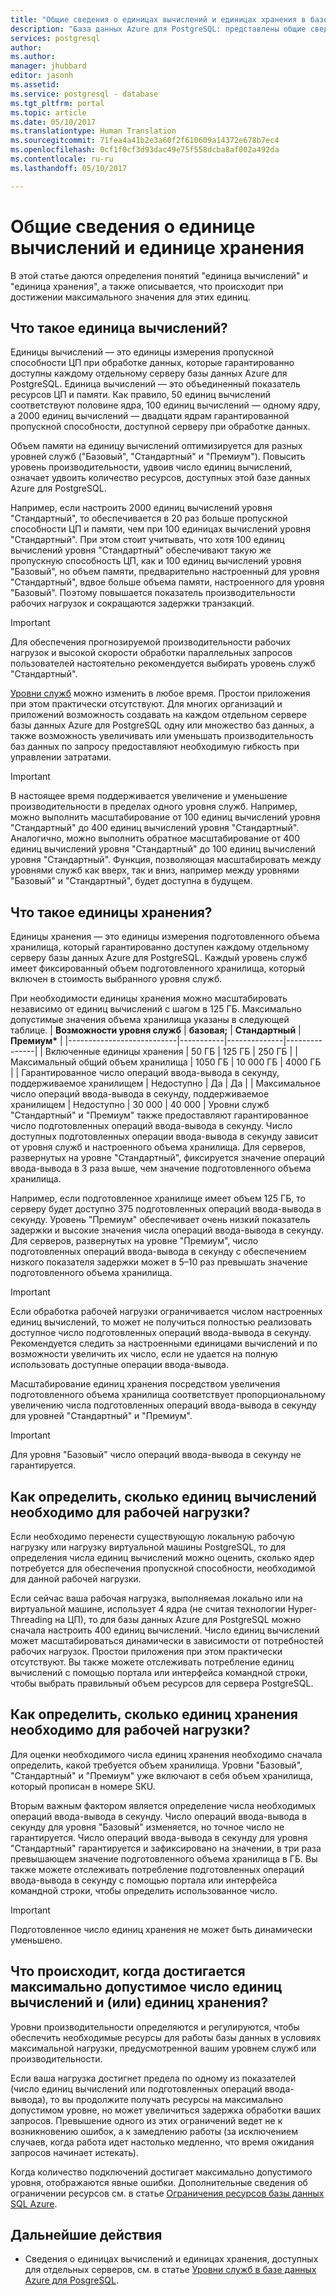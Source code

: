 ```yaml
---
title: "Общие сведения о единицах вычислений и единицах хранения в базе данных Azure для PostgreSQL | Документация Майкрософт"
description: "База данных Azure для PostgreSQL: представлены общие сведения о единице вычислений и единице хранения, а также описывается, что происходит при достижении максимального значения для этих единиц."
services: postgresql
author: 
ms.author: 
manager: jhubbard
editor: jasonh
ms.assetid: 
ms.service: postgresql - database
ms.tgt_pltfrm: portal
ms.topic: article
ms.date: 05/10/2017
ms.translationtype: Human Translation
ms.sourcegitcommit: 71fea4a41b2e3a60f2f610609a14372e678b7ec4
ms.openlocfilehash: 0cf1f0cf3d93dac49e75f558dcba8af002a492da
ms.contentlocale: ru-ru
ms.lasthandoff: 05/10/2017

---
```

# <a name="explaining-compute-unit-and-storage-unit"></a>Общие сведения о единице вычислений и единице хранения
В этой статье даются определения понятий "единица вычислений" и "единица хранения", а также описывается, что происходит при достижении максимального значения для этих единиц.

## <a name="what-are-compute-units"></a>Что такое единица вычислений?
Единицы вычислений — это единицы измерения пропускной способности ЦП при обработке данных, которые гарантированно доступны каждому отдельному серверу базы данных Azure для PostgreSQL. Единица вычислений — это объединенный показатель ресурсов ЦП и памяти. Как правило, 50 единиц вычислений соответствуют половине ядра, 100 единиц вычислений — одному ядру, а 2000 единиц вычислений — двадцати ядрам гарантированной пропускной способности, доступной серверу при обработке данных. 

Объем памяти на единицу вычислений оптимизируется для разных уровней служб ("Базовый", "Стандартный" и "Премиум"). Повысить уровень производительности, удвоив число единиц вычислений, означает удвоить количество ресурсов, доступных этой базе данных Azure для PostgreSQL. 

Например, если настроить 2000 единиц вычислений уровня "Стандартный", то обеспечивается в 20 раз больше пропускной способности ЦП и памяти, чем при 100 единицах вычислений уровня "Стандартный". При этом стоит учитывать, что хотя 100 единиц вычислений уровня "Стандартный" обеспечивают такую же пропускную способность ЦП, как и 100 единиц вычислений уровня "Базовый", но объем памяти, предварительно настроенный для уровня "Стандартный", вдвое больше объема памяти, настроенного для уровня "Базовый". Поэтому повышается показатель производительности рабочих нагрузок и сокращаются задержки транзакций.

>[!IMPORTANT]
>Для обеспечения прогнозируемой производительности рабочих нагрузок и высокой скорости обработки параллельных запросов пользователей настоятельно рекомендуется выбирать уровень служб "Стандартный".

[Уровни служб](concepts-service-tiers.md) можно изменить в любое время. Простои приложения при этом практически отсутствуют. Для многих организаций и приложений возможность создавать на каждом отдельном сервере базы данных Azure для PostgreSQL одну или множество баз данных, а также возможность увеличивать или уменьшать производительность баз данных по запросу предоставляют необходимую гибкость при управлении затратами.

>[!IMPORTANT]
>В настоящее время поддерживается увеличение и уменьшение производительности в пределах одного уровня служб. Например, можно выполнить масштабирование от 100 единиц вычислений уровня "Стандартный" до 400 единиц вычислений уровня "Стандартный". Аналогично, можно выполнить обратное масштабирование от 400 единиц вычислений уровня "Стандартный" до 100 единиц вычислений уровня "Стандартный". Функция, позволяющая масштабировать между уровнями служб как вверх, так и вниз, например между уровнями "Базовый" и "Стандартный", будет доступна в будущем.

## <a name="what-are-storage-units"></a>Что такое единицы хранения?
Единицы хранения — это единицы измерения подготовленного объема хранилища, который гарантированно доступен каждому отдельному серверу базы данных Azure для PostgreSQL. Каждый уровень служб имеет фиксированный объем подготовленного хранилища, который включен в стоимость выбранного уровня служб.

При необходимости единицы хранения можно масштабировать независимо от единиц вычислений с шагом в 125 ГБ. Максимально допустимые значения объема хранилища указаны в следующей таблице.
| **Возможности уровня служб** | **базовая;** | **Стандартный** | **Премиум\*** |
|---------------------------|-----------|--------------|---------------|
| Включенные единицы хранения | 50 ГБ | 125 ГБ | 250 ГБ |
| Максимальный общий объем хранилища | 1050 ГБ | 10 000 ГБ | 4000 ГБ |
| Гарантированное число операций ввода-вывода в секунду, поддерживаемое хранилищем | Недоступно | Да | Да |
| Максимальное число операций ввода-вывода в секунду, поддерживаемое хранилищем | Недоступно | 30 000 | 40 000 |
Уровни служб "Стандартный" и "Премиум" также предоставляют гарантированное число подготовленных операций ввода-вывода в секунду. Число доступных подготовленных операции ввода-вывода в секунду зависит от уровня служб и настроенного объема хранилища. Для серверов, развернутых на уровне "Стандартный", фиксируется значение операций ввода-вывода в 3 раза выше, чем значение подготовленного объема хранилища. 

Например, если подготовленное хранилище имеет объем 125 ГБ, то серверу будет доступно 375 подготовленных операций ввода-вывода в секунду. Уровень "Премиум" обеспечивает очень низкий показатель задержки и высокие значения числа операций ввода-вывода в секунду. Для серверов, развернутых на уровне "Премиум", число подготовленных операций ввода-вывода в секунду с обеспечением низкого показателя задержки может в 5–10 раз превышать значение подготовленного объема хранилища.
>[!IMPORTANT]
>Если обработка рабочей нагрузки ограничивается числом настроенных единиц вычислений, то может не получиться полностью реализовать доступное число подготовленных операций ввода-вывода в секунду. Рекомендуется следить за настроенными единицами вычислений и по возможности увеличить их число, если не удается на полную использовать доступные операции ввода-вывода.

Масштабирование единиц хранения посредством увеличения подготовленного объема хранилища соответствует пропорциональному увеличению числа подготовленных операций ввода-вывода в секунду для уровней "Стандартный" и "Премиум".

>[!IMPORTANT]
>Для уровня "Базовый" число операций ввода-вывода в секунду не гарантируется.

## <a name="how-can-i-determine-the-number-of-compute-units-needed-for-my-workload"></a>Как определить, сколько единиц вычислений необходимо для рабочей нагрузки?
Если необходимо перенести существующую локальную рабочую нагрузку или нагрузку виртуальной машины PostgreSQL, то для определения числа единиц вычислений можно оценить, сколько ядер потребуется для обеспечения пропускной способности, необходимой для данной рабочей нагрузки. 

Если сейчас ваша рабочая нагрузка, выполняемая локально или на виртуальной машине, использует 4 ядра (не считая технологии Hyper-Threading на ЦП), то для базы данных Azure для PostgreSQL можно сначала настроить 400 единиц вычислений. Число единиц вычислений может масштабироваться динамически в зависимости от потребностей рабочих нагрузок. Простои приложения при этом практически отсутствуют. Вы также можете отслеживать потребление единиц вычислений с помощью портала или интерфейса командной строки, чтобы выбрать правильный объем ресурсов для сервера PostgreSQL.

## <a name="how-can-i-determine-the-number-of-storage-units-needed-for-my-workload"></a>Как определить, сколько единиц хранения необходимо для рабочей нагрузки?
Для оценки необходимого числа единиц хранения необходимо сначала определить, какой требуется объем хранилища. Уровни "Базовый", "Стандартный" и "Премиум" уже включают в себя объем хранилища, который прописан в номере SKU. 

Вторым важным фактором является определение числа необходимых операций ввода-вывода в секунду. Число операций ввода-вывода в секунду для уровня "Базовый" изменяется, но точное число не гарантируется. Число операций ввода-вывода в секунду для уровня "Стандартный" гарантируется и зафиксировано на значении, в три раза превышающем значение подготовленного объема хранилища в ГБ. Вы также можете отслеживать потребление подготовленных операций ввода-вывода в секунду с помощью портала или интерфейса командной строки, чтобы определить использованное число.

>[!IMPORTANT]
>Подготовленное число единиц хранения не может быть динамически уменьшено.

## <a name="what-happens-when-i-hit-my-maximum-compute-units-andor-storage-units"></a>Что происходит, когда достигается максимально допустимое число единиц вычислений и (или) единиц хранения?
Уровни производительности определяются и регулируются, чтобы обеспечить необходимые ресурсы для работы базы данных в условиях максимальной нагрузки, предусмотренной вашим уровнем служб или производительности. 

Если ваша нагрузка достигнет предела по одному из показателей (число единиц вычислений или подготовленных операций ввода-вывода), то вы продолжите получать ресурсы на максимально допустимом уровне, но может увеличиться задержка обработки ваших запросов. Превышение одного из этих ограничений ведет не к возникновению ошибок, а к замедлению работы (за исключением случаев, когда работа идет настолько медленно, что время ожидания запросов начинает истекать). 

Когда количество подключений достигает максимально допустимого уровня, отображаются явные ошибки. Дополнительные сведения об ограничении ресурсов см. в статье [Ограничения ресурсов базы данных SQL Azure](https://docs.microsoft.com/azure/sql-database/sql-database-resource-limits). <Need to write about the behavior if a user reaches the storage capacity limits>

## <a name="next-steps"></a>Дальнейшие действия
- Сведения о единицах вычислений и единицах хранения, доступных для отдельных серверов, см. в статье [Уровни служб в базе данных Azure для PosgreSQL](./concepts-service-tiers.md).


